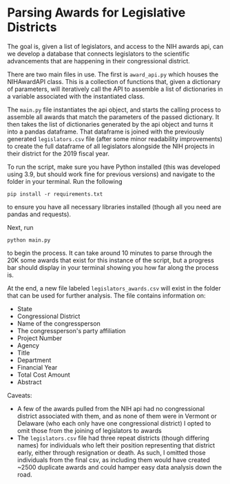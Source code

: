 # Parsing Awards for Legislative Districts

The goal is, given a list of legislators, and access to the NIH awards api, can we develop a database that connects
legislators to the scientific advancements that are happening in their congressional district.

There are two main files in use. The first is ```award_api.py``` which houses the NIHAwardAPI class. This is a
collection of functions that, given a dictionary of parameters, will iteratively call the API to assemble a list of
dictionaries in a variable associated with the instantiated class.

The ```main.py``` file instantiates the api object, and starts the calling process to assemble all awards that 
match the parameters of the passed dictionary. It then takes the list of dictionaries generated by the api object 
and turns it into a pandas dataframe. That dataframe is joined with the previously generated ```legislators.csv``` 
file (after some minor readability improvements) to create the full dataframe of all legislators alongside the NIH
projects in their district for the 2019 fiscal year.

To run the script, make sure you have Python installed (this was developed using 3.9, but should work fine for
previous versions) and navigate to the folder in your terminal. Run the following

```pip install -r requirements.txt```

to ensure you have all necessary libraries installed (though all you need are pandas and requests).

Next, run

```python main.py```

to begin the process. It can take around 10 minutes to parse through the 20K some awards that exist for this
instance of the script, but a progress bar should display in your terminal showing you how far along the process
is.

At the end, a new file labeled ```legislators_awards.csv``` will exist in the folder that can be used for further
analysis. The file contains information on:
* State
* Congressional District
* Name of the congressperson
* The congressperson's party affiliation
* Project Number
* Agency
* Title
* Department
* Financial Year
* Total Cost Amount
* Abstract

Caveats:
* A few of the awards pulled from the NIH api had no congressional district associated with them, and as none of them 
were in Vermont or Delaware (who each only have one congressional district) I opted to omit those from the joining
of legislators to awards
* The ```legislators.csv``` file had three repeat districts (though differing names) for individuals who left their
  position representing that district early, either through resignation or death. As such, I omitted those individuals
  from the final csv, as including them would have created ~2500 duplicate awards and could hamper easy data analysis
  down the road.
